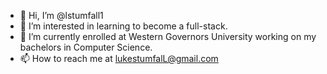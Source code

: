 - 👋 Hi, I’m @lstumfall1
- 👀 I’m interested in learning to become a full-stack.
- 🌱 I’m currently enrolled at Western Governors University working on my bachelors in Computer Science.
- 📫 How to reach me at lukestumfalL@gmail.com

<!---
lstumfall1/lstumfall1 is a ✨ special ✨ repository because its `README.md` (this file) appears on your GitHub profile.
You can click the Preview link to take a look at your changes.
--->
